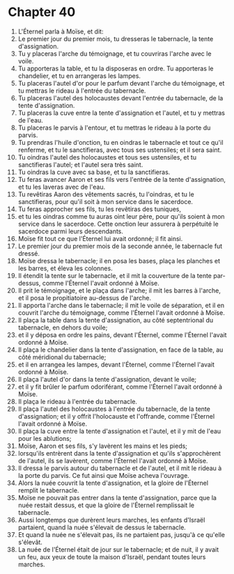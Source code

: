 # Chapter 40

1. L'Éternel parla à Moïse, et dit:
2. Le premier jour du premier mois, tu dresseras le tabernacle, la tente d'assignation.
3. Tu y placeras l'arche du témoignage, et tu couvriras l'arche avec le voile.
4. Tu apporteras la table, et tu la disposeras en ordre. Tu apporteras le chandelier, et tu en arrangeras les lampes.
5. Tu placeras l'autel d'or pour le parfum devant l'arche du témoignage, et tu mettras le rideau à l'entrée du tabernacle.
6. Tu placeras l'autel des holocaustes devant l'entrée du tabernacle, de la tente d'assignation.
7. Tu placeras la cuve entre la tente d'assignation et l'autel, et tu y mettras de l'eau.
8. Tu placeras le parvis à l'entour, et tu mettras le rideau à la porte du parvis.
9. Tu prendras l'huile d'onction, tu en oindras le tabernacle et tout ce qu'il renferme, et tu le sanctifieras, avec tous ses ustensiles; et il sera saint.
10. Tu oindras l'autel des holocaustes et tous ses ustensiles, et tu sanctifieras l'autel; et l'autel sera très saint.
11. Tu oindras la cuve avec sa base, et tu la sanctifieras.
12. Tu feras avancer Aaron et ses fils vers l'entrée de la tente d'assignation, et tu les laveras avec de l'eau.
13. Tu revêtiras Aaron des vêtements sacrés, tu l'oindras, et tu le sanctifieras, pour qu'il soit à mon service dans le sacerdoce.
14. Tu feras approcher ses fils, tu les revêtiras des tuniques,
15. et tu les oindras comme tu auras oint leur père, pour qu'ils soient à mon service dans le sacerdoce. Cette onction leur assurera à perpétuité le sacerdoce parmi leurs descendants.
16. Moïse fit tout ce que l'Éternel lui avait ordonné; il fit ainsi.
17. Le premier jour du premier mois de la seconde année, le tabernacle fut dressé.
18. Moïse dressa le tabernacle; il en posa les bases, plaça les planches et les barres, et éleva les colonnes.
19. Il étendit la tente sur le tabernacle, et il mit la couverture de la tente par-dessus, comme l'Éternel l'avait ordonné à Moïse.
20. Il prit le témoignage, et le plaça dans l'arche; il mit les barres à l'arche, et il posa le propitiatoire au-dessus de l'arche.
21. Il apporta l'arche dans le tabernacle; il mit le voile de séparation, et il en couvrit l'arche du témoignage, comme l'Éternel l'avait ordonné à Moïse.
22. Il plaça la table dans la tente d'assignation, au côté septentrional du tabernacle, en dehors du voile;
23. et il y déposa en ordre les pains, devant l'Éternel, comme l'Éternel l'avait ordonné à Moïse.
24. Il plaça le chandelier dans la tente d'assignation, en face de la table, au côté méridional du tabernacle;
25. et il en arrangea les lampes, devant l'Éternel, comme l'Éternel l'avait ordonné à Moïse.
26. Il plaça l'autel d'or dans la tente d'assignation, devant le voile;
27. et il y fit brûler le parfum odoriférant, comme l'Éternel l'avait ordonné à Moïse.
28. Il plaça le rideau à l'entrée du tabernacle.
29. Il plaça l'autel des holocaustes à l'entrée du tabernacle, de la tente d'assignation; et il y offrit l'holocauste et l'offrande, comme l'Éternel l'avait ordonné à Moïse.
30. Il plaça la cuve entre la tente d'assignation et l'autel, et il y mit de l'eau pour les ablutions;
31. Moïse, Aaron et ses fils, s'y lavèrent les mains et les pieds;
32. lorsqu'ils entrèrent dans la tente d'assignation et qu'ils s'approchèrent de l'autel, ils se lavèrent, comme l'Éternel l'avait ordonné à Moïse.
33. Il dressa le parvis autour du tabernacle et de l'autel, et il mit le rideau à la porte du parvis. Ce fut ainsi que Moïse acheva l'ouvrage.
34. Alors la nuée couvrit la tente d'assignation, et la gloire de l'Éternel remplit le tabernacle.
35. Moïse ne pouvait pas entrer dans la tente d'assignation, parce que la nuée restait dessus, et que la gloire de l'Éternel remplissait le tabernacle.
36. Aussi longtemps que durèrent leurs marches, les enfants d'Israël partaient, quand la nuée s'élevait de dessus le tabernacle.
37. Et quand la nuée ne s'élevait pas, ils ne partaient pas, jusqu'à ce qu'elle s'élevât.
38. La nuée de l'Éternel était de jour sur le tabernacle; et de nuit, il y avait un feu, aux yeux de toute la maison d'Israël, pendant toutes leurs marches.

